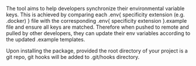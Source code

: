The tool aims to help developers synchronize their environmental variable keys. This is achieved by 
comparing each .env{ specificity extension (e.g. .docker) } file with the corresponding .env{ specificity extension }.example file
and ensure all keys are matched. Therefore when pushed to remote and pulled by other developers, they can update their env variables
according to the updated .example templates.

Upon installing the package, provided the root directory of your project is a git repo, git hooks will be added to .git/hooks directory.
